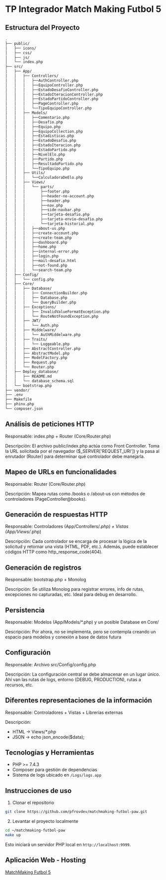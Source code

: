 # TP Integrador Match Making Futbol 5

## Estructura del Proyecto

```bash
.
├── public/
│   ├── icons/
│   ├── css/
│   ├── js/
│   └── index.php
├── src/
│   ├── App/
│   │   ├── Controllers/
│   │   │   ├──AuthController.php
│   │   │   ├──EquipoController.php
│   │   │   ├──EstadoDesafioController.php
│   │   │   ├──EstadoIteracionController.php
│   │   │   ├──EstadoPartidoController.php
│   │   │   ├──PageController.php
│   │   │   └──TipoEquipoController.php
│   │   ├── Models/
│   │   │   ├──Comentario.php
│   │   │   ├──Desafio.php
│   │   │   ├──Equipo.php
│   │   │   ├──EquipoCollection.php
│   │   │   ├──Estadisticas.php
│   │   │   ├──EstadoDesafio.php
│   │   │   ├──EstadoIteracion.php
│   │   │   ├──EstadoPartido.php
│   │   │   ├──NivelElo.php
│   │   │   ├──Partido.php
│   │   │   ├──ResultadoPartido.php
│   │   │   └──TipoEquipo.php
│   │   ├── Utils/
│   │   │   └──CalculadoraDeElo.php
│   │   ├── Views/
│   │   │   └── parts/
│   │   │       ├──footer.php
│   │   │       ├──header-no-account.php
│   │   │       ├──header.php
│   │   │       ├──nav.php
│   │   │       ├──side-navbar.php
│   │   │       ├──tarjeta-desafio.php
│   │   │       ├──tarjeta-envio-desafio.php
│   │   │       └──tarjeta-historial.php
│   │   │   ├──about-us.php
│   │   │   ├──create-account.php
│   │   │   ├──create-team.php
│   │   │   ├──dashboard.php
│   │   │   ├──home.php
│   │   │   ├──internal-error.php
│   │   │   ├──login.php
│   │   │   ├──mail-desafio.html
│   │   │   ├──not-found.php
│   │   │   └──search-team.php
│   ├── Config/
│   │   └── config.php
│   ├── Core/
│   │   ├── Database/
│   │   │   ├── ConnectionBuilder.php
│   │   │   ├── Database.php
│   │   │   └── QueryBuilder.php
│   │   ├── Exceptions/
│   │   │   ├── InvalidValueFormatException.php
│   │   │   └── RouteNotFoundException.php
│   │   ├── JWT/
│   │   │   └── Auth.php
│   │   ├── Middelware/
│   │   │   └── AuthMiddelware.php
│   │   ├── Traits/
│   │   │   └── Loggeable.php
│   │   ├── AbstractController.php
│   │   ├── AbstractModel.php
│   │   ├── ModelFactory.php
│   │   ├── Request.php
│   │   └── Router.php
│   ├── Deploy_database/
│   │   ├── README.md
│   │   └── database_schema.sql
│   └── bootstrap.php
├── vendor/
├── .env
├── Makefile
├── phinx.php
└── composer.json
```

## Análisis de peticiones HTTP

Responsable: index.php + Router (Core/Router.php)

Descripción: El archivo public/index.php actúa como Front Controller. Toma la URL solicitada por el navegador ($\_SERVER['REQUEST_URI']) y la pasa al enrutador (Router) para determinar qué controlador debe manejarla.

## Mapeo de URLs en funcionalidades

Responsable: Router (Core/Router.php)

Descripción: Mapea rutas como /books o /about-us con métodos de controladores (PageController@books).

## Generación de respuestas HTTP

Responsable: Controladores (App/Controllers/_.php) + Vistas (App/Views/_.php)

Descripción: Cada controlador se encarga de procesar la lógica de la solicitud y retornar una vista (HTML, PDF, etc.). Además, puede establecer códigos HTTP como http_response_code(404).

## Generación de registros

Responsable: bootstrap.php + Monolog

Descripción: Se utiliza Monolog para registrar errores, info de rutas, excepciones no capturadas, etc. Ideal para debug en desarrollo.

## Persistencia

Responsable: Modelos (App/Models/\*.php) y un posible Database en Core/

Descripción: Por ahora, no se implementa, pero se contempla creando un espacio para modelos y conexión a base de datos futura

## Configuración

Responsable: Archivo src/Config/config.php

Descripción: La configuración central se debe almacenar en un lugar único. Ahí van las rutas de logs, entorno (DEBUG, PRODUCTION), rutas a recursos, etc.

## Diferentes representaciones de la información

Responsable: Controladores + Vistas + Librerías externas

Descripción:

- HTML → Views/\*.php
- JSON → echo json_encode($data);

## Tecnologías y Herramientas

- PHP >= 7.4.3
- Composer para gestión de dependencias
- Sistema de logs ubicado en `/Logs/logs.app`

## Instrucciones de uso

1. Clonar el repositorio

```bash
git clone https://github.com/pfrovdev/matchmaking-futbol-paw.git
```

2. Levantar el proyecto localmente

```bash
cd ~/matchmaking-futbol-paw
make up
```

Esto iniciará un servidor PHP local en `http://localhost:9999`.

## Aplicación Web - Hosting
[MatchMaking Futbol 5](https://red-dunlin-257226.hostingersite.com/)
